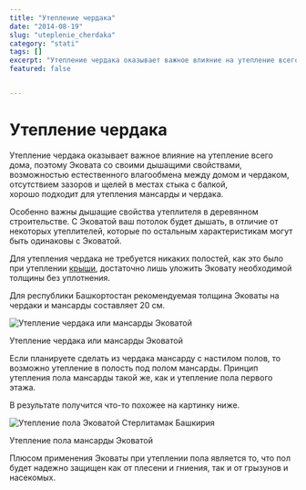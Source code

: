 ```yaml
---
title: "Утепление чердака"
date: "2014-08-19"
slug: "uteplenie_cherdaka"
category: "stati"
tags: []
excerpt: "Утепление чердака оказывает важное влияние на утепление всего дома, поэтому Эковата со своими дышащими свойствами, возможностью естественного влагообмена между домом и чердаком, отсутствием зазоров и ..."
featured: false


---
```


# Утепление чердака

Утепление чердака оказывает важное влияние на утепление всего дома, поэтому Эковата со своими дышащими свойствами, возможностью естественного влагообмена между домом и чердаком, отсутствием зазоров и щелей в местах стыка с балкой, хорошо подходит для утепления мансарды и чердака.

Особенно важны дышащие свойства утеплителя в деревянном строительстве. С Эковатой ваш потолок будет дышать, в отличие от некоторых утеплителей, которые по остальным характеристикам могут быть одинаковы с Эковатой.

Для утепления чердака не требуется никаких полостей, как это было при утеплении [крыши](http://ecovata-str.ru/uteplenie_krishi/), достаточно лишь уложить Эковату необходимой толщины без уплотнения.

Для республики Башкортостан рекомендуемая толщина Эковаты на чердаки и мансарды составляет 20 см.

![Утепление чердака или мансарды Эковатой](../images/2014/08/ecovata-attic4-e1408472200204.jpg)

Утепление чердака или мансарды Эковатой

Если планируете сделать из чердака мансарду с настилом полов, то возможно утепление в полость под полом мансарды. Принцип утепления пола мансарды такой же, как и утепление пола первого этажа.

В результате получится что-то похожее на картинку ниже.

![Утепление пола Эковатой Стерлитамак Башкирия](../images/2014/08/ekovata2b.jpg)

Утепление пола мансарды Эковатой

Плюсом применения Эковаты при утеплении пола является то, что пол будет надежно защищен как от плесени и гниения, так и от грызунов и насекомых.

